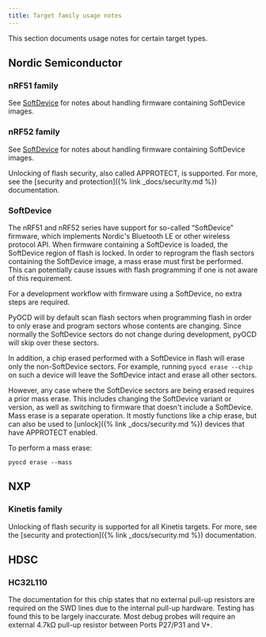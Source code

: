 ```yaml
---
title: Target family usage notes
---
```


This section documents usage notes for certain target types.


## Nordic Semiconductor

### nRF51 family

See [SoftDevice](#softdevice) for notes about handling firmware containing SoftDevice images.

### nRF52 family

See [SoftDevice](#softdevice) for notes about handling firmware containing SoftDevice images.

Unlocking of flash security, also called APPROTECT, is supported. For more, see the
[security and protection]({% link _docs/security.md %}) documentation.

### SoftDevice

The nRF51 and nRF52 series have support for so-called “SoftDevice” firmware, which implements Nordic's Bluetooth LE or
other wireless protocol API. When firmware containing a SoftDevice is loaded, the SoftDevice region of flash is locked.
In order to reprogram the flash sectors containing the SoftDevice image, a mass erase must first be performed. This can
potentially cause issues with flash programming if one is not aware of this requirement.

For a development workflow with firmware using a SoftDevice, no extra steps are required.

PyOCD will by default scan flash sectors when programming flash in order to only erase and program sectors whose
contents are changing. Since normally the SoftDevice sectors do not change during development, pyOCD will skip over
these sectors.

In addition, a chip erased performed with a SoftDevice in flash will erase only the non-SoftDevice sectors. For example,
running `pyocd erase --chip` on such a device will leave the SoftDevice intact and erase all other sectors.

However, any case where the SoftDevice sectors are being erased requires a prior mass erase. This includes
changing the SoftDevice variant or version, as well as switching to firmware that doesn't include a SoftDevice.
Mass erase is a separate operation. It mostly functions like a chip erase, but can also be used to
[unlock]({% link _docs/security.md %}) devices that have APPROTECT enabled.

To perform a mass erase:

```
pyocd erase --mass
```


## NXP

### Kinetis family

Unlocking of flash security is supported for all Kinetis targets. For more, see the
[security and protection]({% link _docs/security.md %}) documentation.


## HDSC

### HC32L110
The documentation for this chip states that no external pull-up resistors are required on the SWD lines due to the internal pull-up
hardware. Testing has found this to be largely inaccurate. Most debug probes will require an external 4.7k&ohm; pull-up resistor 
between Ports P27/P31 and V+.
